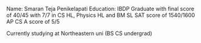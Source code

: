 Name: Smaran Teja Penikelapati
Education: IBDP Graduate with final score of 40/45 with 7/7 in CS HL, Physics HL and BM SL
SAT score of 1540/1600
AP CS A score of 5/5

Currently studying at Northeastern uni (BS CS undergrad)